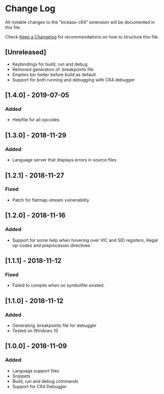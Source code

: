 # Change Log

All notable changes to the "kickass-c64" extension will be documented in this file.

Check [Keep a Changelog](http://keepachangelog.com/) for recommendations on how to structure this file.

## [Unreleased]

- Keybindings for build, run and debug
- Removed generation of .breakpoints file
- Empties bin folder before build as default
- Support for both running and debugging with C64 debugger

## [1.4.0] - 2019-07-05

### Added

- Helpfile for all opcodes

## [1.3.0] - 2018-11-29

### Added

- Language server that displays errors in source files

## [1.2.1] - 2018-11-27

### Fixed

- Patch for flatmap-stream vulnerability

## [1.2.0] - 2018-11-16

### Added

- Support for some help when hovering over VIC and SID registers, illegal op-codes and preprocessor directives

## [1.1.1] - 2018-11-12

### Fixed

- Failed to compile when no symbolfile existed.

## [1.1.0] - 2018-11-12

### Added

- Generating .breakpoints file for debugger
- Tested on Windows 10

## [1.0.0] - 2018-11-09

### Added

- Language support files
- Snippets
- Build, run and debug commands
- Support for C64 Debugger

